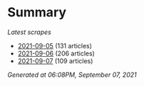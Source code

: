 # Summary
*Latest scrapes*
* [2021-09-05](https://github.com/nuuuwan/news_lk/blob/data/news_lk.2021-09-05.json) (131 articles)
* [2021-09-06](https://github.com/nuuuwan/news_lk/blob/data/news_lk.2021-09-06.json) (206 articles)
* [2021-09-07](https://github.com/nuuuwan/news_lk/blob/data/news_lk.2021-09-07.json) (109 articles)

*Generated at 06:08PM, September 07, 2021*